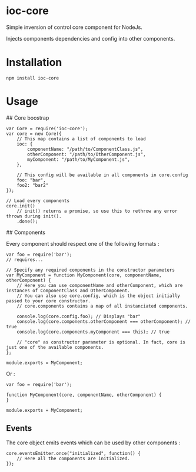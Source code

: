 # ioc-core
Simple inversion of control core component for NodeJs.

Injects components dependencies and config into other components.

# Installation

    npm install ioc-core

# Usage

## Core boostrap

    var Core = require('ioc-core');
    var core = new Core({
        // This map contains a list of components to load
        ioc: {
            componentName: "/path/to/ComponentClass.js",
            otherComponent: "/path/to/OtherComponent.js",
            myComponent: "/path/to/MyComponent.js",
        },

        // This config will be available in all components in core.config
        foo: "bar",
        foo2: "bar2"
    });

    // Load every components
    core.init()
        // init() returns a promise, so use this to rethrow any error thrown during init().
        .done();

## Components

Every component should respect one of the following formats :

    var foo = require('bar');
    // requires...

    // Specify any required components in the constructor parameters
    var MyComponent = function MyComponent(core, componentName, otherComponent) {
        // Here you can use componentName and otherComponent, which are instances of ComponentClass and OtherComponent.
        // You can also use core.config, which is the object initially passed to your core constructor.
        // core.components contains a map of all instanciated components.

        console.log(core.config.foo); // Displays "bar"
        console.log(core.components.otherComponent === otherComponent); // true
        console.log(core.components.myComponent === this); // true

        // "core" as constructor parameter is optional. In fact, core is just one of the available components.
    };

    module.exports = MyComponent;

Or :

    var foo = require('bar');

    function MyComponent(core, componentName, otherComponent) {
    }

    module.exports = MyComponent;

## Events

The core object emits events which can be used by other components :

    core.eventsEmitter.once("initialized", function() {
        // Here all the components are initialized.
    });